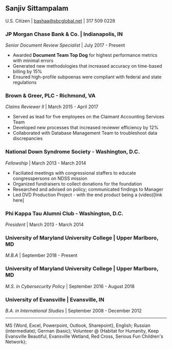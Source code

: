 ## Sanjiv Sittampalam
U.S. Citizen | bashaa@sbcglobal.net | 317 509 0228

### JP Morgan Chase Bank & Co. | Indianapolis, IN 
_Senior Document Review Specialist_ | July 2017 - Present
* Awarded **Document Team Top Dog** for highest performance metrics with minimal errors
* Generated new methodologies that increased accuracy on time-based billing by 15%
* Ensured high-profile subpoenas were compliant with federal and state regulations 

### Brown & Greer, PLC - Richmond, VA
_Claims Reviewer II_ | March 2015 - April 2017
* Served as lead for five employees on the Claimant Accounting Services Team
* Developed new processes that increased reviewer efficiency by 12%
* Collaborated with Database Management Team to troubleshoot data discrepancies

### National Down Syndrome Society - Washington, D.C.
_Fellowship_ | March 2013 - March 2014
* Faciliated meetings with congressional staffers to educate congresspersons on NDSS mission
* Organized fundraisers to collect donations for the foundation
* Researched and advised on policy; communicated findings to Manager
* Led DVD Production Project - with the end product being a (video)[link here]

### Phi Kappa Tau Alumni Club - Washington, D.C.
_President_ | March 2013 - March 2014

### University of Maryland University College | Upper Marlboro, MD
_M.B.A_ | September 2018 - Present

### University of Maryland University College | Upper Marlboro, MD
_M.S. in Cybersecurity Policy_ | September 2016 - August 2018

### University of Evansville | Evansville, IN
_B.A. in International Studies_ | September 2008 - December 2012

****
MS {Word, Excel, Powerpoint, Outlook, Sharepoint}, English; Russian (intermediate); German (basic);
Volunteer @ {Habitat for Humanity, Keep Evansville Beautiful, Evansville Wetland, Red Cross, Serious
Fun Children's Network}; 





